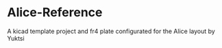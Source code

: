 # Alice-Reference
A kicad template project and fr4 plate configurated for the Alice layout by Yuktsi 
